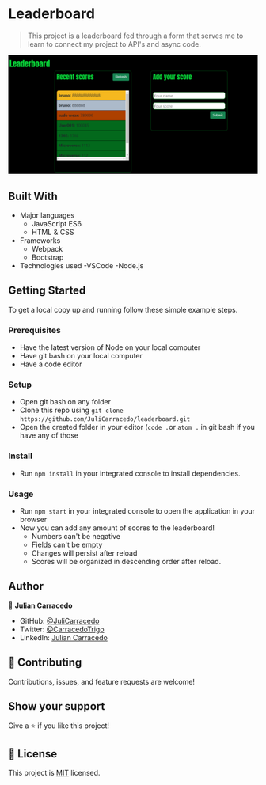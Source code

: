 

# Leaderboard

> This project is a leaderboard fed through a form that serves me to learn to connect my project to API's and async code.

![](./src/Captura.PNG)

## Built With

- Major languages
    - JavaScript ES6
    - HTML & CSS
- Frameworks
    - Webpack
    - Bootstrap
- Technologies used
    -VSCode
    -Node.js

## Getting Started

To get a local copy up and running follow these simple example steps.

### Prerequisites

- Have the latest version of Node on your local computer
- Have git bash on your local computer
- Have a code editor

### Setup

- Open git bash on any folder
- Clone this repo using ```git clone https://github.com/JuliCarracedo/leaderboard.git ```
- Open the created folder in your editor (```code .```or ```atom .``` in git bash if you have any of those

### Install

- Run ```npm install``` in your integrated console to install dependencies.

### Usage

- Run ```npm start``` in your integrated console to open the application in your browser
- Now you can add any amount of scores to the leaderboard!
    - Numbers can't be negative
    - Fields can't be empty
    - Changes will persist after reload
    - Scores will be organized in descending order after reload.
## Author

👤 **Julian Carracedo**

- GitHub: [@JuliCarracedo](https://github.com/JuliCarracedo)
- Twitter: [@CarracedoTrigo](https://twitter.com/CarracedoTrigo)
- LinkedIn: [Julian Carracedo](https://linkedin.com/in/julian-carracedo)

## 🤝 Contributing

Contributions, issues, and feature requests are welcome!

## Show your support

Give a ⭐️ if you like this project!

## 📝 License

This project is [MIT](./MIT.md) licensed.
